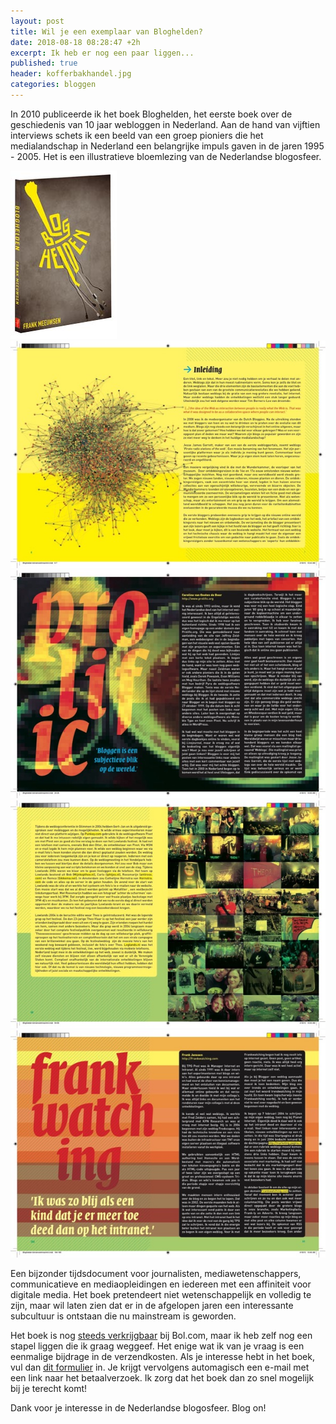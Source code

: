```yaml
---
layout: post
title: Wil je een exemplaar van Bloghelden?
date: 2018-08-18 08:28:47 +2h
excerpt: Ik heb er nog een paar liggen...
published: true
header: kofferbakhandel.jpg
categories: bloggen
---
```

In 2010 publiceerde ik het boek Bloghelden, het eerste boek over de geschiedenis van 10 jaar webloggen in Nederland. Aan de hand van vijftien interviews schets ik een beeld van een groep pioniers die het medialandschap in Nederland een belangrijke impuls gaven in de jaren 1995 - 2005. Het is een illustratieve bloemlezing van de Nederlandse blogosfeer.

![<>](/images/cover_bloghelden.jpg)
![<>](/images/bloghelden-1.jpg)
![<>](/images/bloghelden-2.jpg)
![<>](/images/bloghelden-3.jpg)
![<>](/images/bloghelden-4.jpg)

Een bijzonder tijdsdocument voor journalisten, mediawetenschappers, communicatieve en mediaopleidingen en iedereen met een affiniteit voor digitale media. Het boek pretendeert niet wetenschappelijk en volledig te zijn, maar wil laten zien dat er in de afgelopen jaren een interessante subcultuur is ontstaan die nu mainstream is geworden.

Het boek is nog [steeds verkrijgbaar](https://www.bol.com/nl/s/algemeen/zoekresultaten/Ntt/bloghelden/N/0/Nty/1/search/true/searchType/qck/defaultSearchContext/media_all/sc/media_all/index.html) bij Bol.com, maar ik heb zelf nog een stapel liggen die ik graag weggeef. Het enige wat ik van je vraag is een eenmalige bijdrage in de verzendkosten. Als je interesse hebt in het boek, vul dan [dit formulier](https://olisto.typeform.com/to/QfVBhU) in. Je krijgt vervolgens automagisch een e-mail met een link naar het betaalverzoek. Ik zorg dat het boek dan zo snel mogelijk bij je terecht komt!

Dank voor je interesse in de Nederlandse blogosfeer. Blog on!


